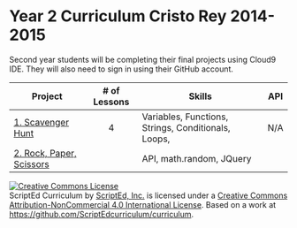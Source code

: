 Year 2 Curriculum Cristo Rey 2014-2015
===================
Second year students will be completing their final projects using Cloud9 IDE. They will also need to sign in using their GitHub account. 


| Project  | # of Lessons | Skills | API | 
|-------|:-------:|------|---------|
| [1. Scavenger Hunt](projects/1-JShunt)| 4 | Variables, Functions, Strings, Conditionals, Loops, | N/A |
| [2. Rock, Paper, Scissors](projects/2-RPS)| | API, math.random, JQuery | |


<a rel="license" href="http://creativecommons.org/licenses/by-nc/4.0/"><img alt="Creative Commons License" style="border-width:0" src="https://i.creativecommons.org/l/by-nc/4.0/88x31.png" /></a><br /><span xmlns:dct="http://purl.org/dc/terms/" property="dct:title">ScriptEd Curriculum</span> by <a xmlns:cc="http://creativecommons.org/ns#" href="https://github.com/ScriptEdcurriculum/curriculum" property="cc:attributionName" rel="cc:attributionURL">ScriptEd, Inc.</a> is licensed under a <a rel="license" href="http://creativecommons.org/licenses/by-nc/4.0/">Creative Commons Attribution-NonCommercial 4.0 International License</a>.  Based on a work at <a xmlns:dct="http://purl.org/dc/terms/" href="https://github.com/ScriptEdcurriculum/curriculum" rel="dct:source">https://github.com/ScriptEdcurriculum/curriculum</a>.

